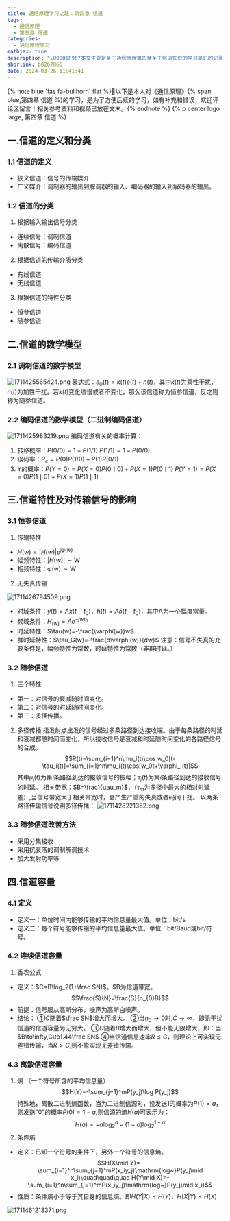 ```yaml
---
title: 通信原理学习之路：第四章 信道
tags:
  - 通信原理
  - 第四章 信道
categories:
  - 通信原理学习
mathjax: true
description: "\U0001F967本文主要是关于通信原理第四章关于信道知识的学习笔记的记录"
abbrlink: b8267866
date: 2024-03-26 11:41:41
---
```

{% note blue 'fas fa-bullhorn' flat %}🌈以下是本人对《通信原理》{% span blue,第四章 信道 %}的学习，是为了方便后续的学习，如有补充和错误，欢迎评论区留言！相关参考资料和视频已放在文末。{% endnote %}
{% p center logo large, 第四章 信道 %}
## 一.信道的定义和分类
### 1.1 信道的定义
- 狭义信道：信号的传输媒介
- 广义媒介：调制器的输出到解调器的输入、编码器的输入到解码器的输出。

### 1.2 信道的分类
1. 根据输入输出信号分类
  - 连续信号：调制信道
  - 离散信号：编码信道

2. 根据信道的传输介质分类
  - 有线信道
  - 无线信道

3. 根据信道的特性分类
  - 恒参信道
  - 随参信道

## 二.信道的数学模型
### 2.1 调制信道的数学模型
<img src="https://bu.dusays.com/2024/03/26/6602481f0fe27.png" alt="1711425565424.png" /></img>
表达式：$e_{0}(t)=k(t)e(t)+n(t)$，其中$k(t)$为乘性干扰，$n(t)$为加性干扰。若$k(t)$变化缓慢或者不变化，那么该信道称为恒参信道，反之则称为随参信道。

### 2.2 编码信道的数学模型（二进制编码信道）
<img src="https://bu.dusays.com/2024/03/26/660249c0aaba8.png" alt="1711425983219.png" /></img>
编码信道有关的概率计算：

1. 转移概率：$P(0/0)=1-P(1/1)$ $P(1/1)=1-P(0/0)$ 
2. 误码率：$P_e=P(0)P(1/0)+P(1)P(0/1)$
3. Y的概率：$P(Y=0)=P(X=0)P(0\mid0)+P(X=1)P(0\mid1)$ $P(Y=1)=P(X=0)P(1\mid0)+P(X=1)P(1\mid1)$

## 三.信道特性及对传输信号的影响
### 3.1 恒参信道
1. 传输特性
  - $H(w)=\left|H(w)\right|e^{j\varphi(w)}$
  - 幅频特性：$\left|H(w)\right|\sim\mathrm{W}$
  - 相频特性：$\varphi(\mathrm{w})\sim\mathrm{W}$
2. 无失真传输
<img src="https://bu.dusays.com/2024/03/26/66024cec174bc.png" alt="1711426794509.png" />

  - 时域条件：$y(t)=Ax(t-t_{0})$，$h(t)=A\delta(t-t_0)$，其中A为一个幅度常量。
  - 频域条件：$H_{(w)}=Ae^{-jwt_0}$
  - 时延特性：$\tau(w)=-\frac{\varphi(w)}w$
  - 群时延特性：$\tau_G(w)=-\frac{d\varphi(w)}{dw}$
注意：信号不失真的充要条件是，幅频特性为常数，时延特性为常数（非群时延。）

### 3.2 随参信道
1. 三个特性
  - 第一：对信号的衰减随时间变化。
  - 第二：对信号的时延随时间变化。
  - 第三：多径传播。
2. 多径传播
指发射点出发的信号经过多条路径到达接收端。由于每条路径的时延和衰减都随时间而变化，所以接收信号是衰减和时延随时间变化的各路径信号的合成。
$$R(t)=\sum_{i=1}^n\mu_i(t)\cos w_0[t-\tau_i(t)]=\sum_{i=1}^n\mu_i(t)\cos[w_0t+\varphi_i(t)]$$
其中$\mu_i(t)$为第$i$条路径到达的接收信号的振幅；$\tau_i(t)$为第$i$条路径到达的接收信号的时延。
相关带宽：$B=\frac1{\tau_m}$，（$\tau_m$为多径中最大的相对时延差）,当信号带宽大于相关带宽时，会产生严重的失真或者码间干扰。
以两条路径传输信号说明多径传播：
<img src="https://bu.dusays.com/2024/03/26/6602527f68396.png" alt="1711428221382.png"/></img>

### 3.3 随参信道改善方法
  - 采用分集接收
  - 采用抗衰落的调制解调技术
  - 加大发射功率等

## 四.信道容量
### 4.1 定义
  - 定义一：单位时间内能够传输的平均信息量最大值。单位：bit/s
  - 定义二：每个符号能够传输的平均信息量最大值。单位：bit/Baud或bit/符号。

### 4.2 连续信道容量
1. 香农公式
  - 定义：$C=B\log_2(1+\frac SN)$。$B为信道带宽。
  $$\frac{S}{N}=\frac{S}{n_{0}B}$$
  - 前提：信号服从高斯分布，噪声为高斯白噪声。
  - 结论：
  ①$C$随着$\frac SN$增大而增大。
  ②$\text{当}n_0\to0\text{时,}C\to\infty$，即无干扰信道的信道容量为无穷大。
  ③$C$随着$B$增大而增大，但不能无限增大，即：当$B\to\infty,C\to1.44\frac SN$
  ④当信道信息速率$R≤C$，则理论上可实现无差错传输，当$R>C$,则不能实现无差错传输。
  
### 4.3 离散信道容量
1. 熵 （一个符号所含的平均信息量）
$$H(Y)=-\sum_{j=1}^mP(y_j)\log P(y_j)$$
特殊地，离散二进制熵函数，当为二进制信源时，设发送1的概率为$P(1)=a$，则发送"0"的概率$P(0)=1-a$,则信源的熵$H(a)$可表示为：
$$H(a)=-a\log_2^a-(1-a)\log_2^{1-a}$$
2. 条件熵
 - 定义：已知一个符号的条件下，另外一个符号的信息熵。
   $$H(X\mid Y)=-\sum_{i=1}^n\sum_{j=1}^mP(x_iy_j)\mathrm{log~}P(y_j\mid x_i)\quad\quad\quad H(Y\mid X)=-\sum_{i=1}^n\sum_{j=1}^mP(x_iy_j)\mathrm{log~}P(y_j\mid x_i)$$
 - 性质：条件熵小于等于其自身的信息熵。即$H(Y|X){\leq}H(Y)$，$H(X|Y){\leq}H(X)$

 <img src="https://bu.dusays.com/2024/03/26/6602d36195405.png" alt="1711461213371.png" /></img>